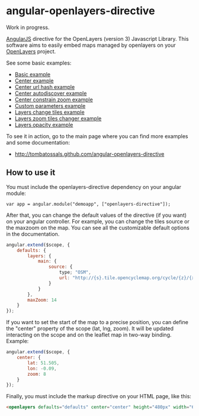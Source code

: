 # angular-openlayers-directive

Work in progress.

[AngularJS](http://angularjs.org/) directive for the OpenLayers (version 3) Javascript
Library. This software aims to easily embed maps managed by openlayers on your
[OpenLayers](http://openlayers.org/) project.

See some basic examples:

* [Basic example](http://tombatossals.github.io/angular-openlayers-directive/examples/010-simple-example.html)
* [Center example](http://tombatossals.github.io/angular-openlayers-directive/examples/020-center-example.html)
* [Center url hash example](http://tombatossals.github.io/angular-openlayers-directive/examples/021-center-url-hash-example.html)
* [Center autodiscover example](http://tombatossals.github.io/angular-openlayers-directive/examples/022-center-autodiscover-example.html)
* [Center constrain zoom example](http://tombatossals.github.io/angular-openlayers-directive/examples/023-center-constrain-zoom-example.html)
* [Custom parameters example](http://tombatossals.github.io/angular-openlayers-directive/examples/030-custom-parameters-example.html)
* [Layers change tiles example](http://tombatossals.github.io/angular-openlayers-directive/examples/040-layers-change-tiles-example.html)
* [Layers zoom tiles changer example](http://tombatossals.github.io/angular-openlayers-directive/examples/041-layers-change-tiles-example.html)
* [Layers opacity example](http://tombatossals.github.io/angular-openlayers-directive/examples/042-layers-opacity-example.html)


To see it in action, go to the main page where you can find more examples and
some documentation:

 * http://tombatossals.github.com/angular-openlayers-directive


## How to use it

You must include the openlayers-directive dependency on your angular module:
```
var app = angular.module("demoapp", ["openlayers-directive"]);
```

After that, you can change the default values of the directive (if you want) on
your angular controller. For example, you can change the tiles source or the
maxzoom on the map. You can see all the customizable default options in the documentation.

```javascript
angular.extend($scope, {
    defaults: {
        layers: {
            main: {
                source: {
                    type; "OSM",
                    url: "http://{s}.tile.opencyclemap.org/cycle/{z}/{x}/{y}.png",
                }
            }
        },
        maxZoom: 14
    }
});
```

If you want to set the start of the map to a precise position, you can define
the "center" property of the scope (lat, lng, zoom). It will be updated
interacting on the scope and on the leaflet map in two-way binding. Example:
```javascript
angular.extend($scope, {
    center: {
        lat: 51.505,
        lon: -0.09,
        zoom: 8
    }
});

```
Finally, you must include the markup directive on your HTML page, like this:
```html
<openlayers defaults="defaults" center="center" height="480px" width="640px"></openlayers>
```
